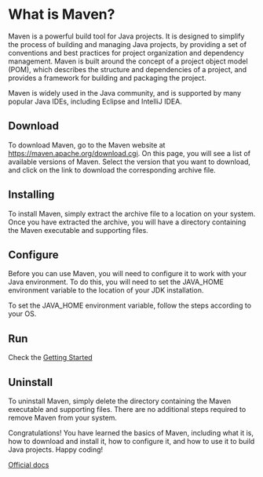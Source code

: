 # What is Maven?
Maven is a powerful build tool for Java projects. It is designed to simplify the process of building and managing Java projects, by providing a set of conventions and best practices for project organization and dependency management. Maven is built around the concept of a project object model (POM), which describes the structure and dependencies of a project, and provides a framework for building and packaging the project.

Maven is widely used in the Java community, and is supported by many popular Java IDEs, including Eclipse and IntelliJ IDEA.

## Download
To download Maven, go to the Maven website at https://maven.apache.org/download.cgi. On this page, you will see a list of available versions of Maven. Select the version that you want to download, and click on the link to download the corresponding archive file.

## Installing
To install Maven, simply extract the archive file to a location on your system. Once you have extracted the archive, you will have a directory containing the Maven executable and supporting files.

## Configure
Before you can use Maven, you will need to configure it to work with your Java environment. To do this, you will need to set the JAVA_HOME environment variable to the location of your JDK installation.

To set the JAVA_HOME environment variable, follow the steps according to your OS.

## Run
Check the [Getting Started](./gettingstarted.md)

## Uninstall
To uninstall Maven, simply delete the directory containing the Maven executable and supporting files. There are no additional steps required to remove Maven from your system.

Congratulations! You have learned the basics of Maven, including what it is, how to download and install it, how to configure it, and how to use it to build Java projects. Happy coding!


[Official docs](https://maven.apache.org/index.html)